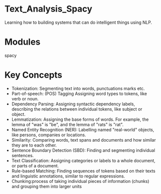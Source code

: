 # Text_Analysis_Spacy

Learning how to building systems that can do intelligent things using NLP.

# Modules

spacy 

# Key Concepts 

- Tokenization: Segmenting text into words, punctuations marks etc.
- Part-of-speech: (POS) Tagging Assigning word types to tokens, like verb or noun.
- Dependency Parsing: Assigning syntactic dependency labels, describing the relations between individual tokens, like subject or object.
- Lemmatization: Assigning the base forms of words. For example, the lemma of "was" is "be", and the lemma of "rats" is "rat".
- Named Entity Recognition (NER): Labelling named "real-world" objects, like persons, companies or locations.
- Similarity: Comparing words, text spans and documents and how similar they are to each other.
- Sentence Boundary Detection (SBD): Finding and segmenting individual sentences.
- Text Classification: Assigning categories or labels to a whole document, or parts of a document.
- Rule-based Matching: Finding sequences of tokens based on their texts and linguistic annotations, similar to regular expressions.
- Chunking:process of taking individual pieces of information (chunks) and grouping them into larger units



